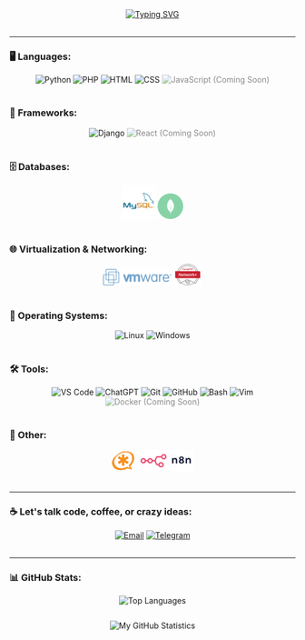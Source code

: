 <!-- Header -->
<div align="center">
  <a href="#"><img src="https://readme-typing-svg.demolab.com?font=Tektur&weight=600&size=30&duration=2000&pause=2000&color=6F6FF7&center=true&vCenter=true&multiline=true&width=500&height=125&lines=Hi+EveryBody+;I'm+Hamid+Reza+Atari;Web+developer+%26+Linux+user" alt="Typing SVG" /></a>
</div>

<br/>

---

<!-- Languages -->
### 🖥️ Languages:
<div align="center">
  <img src="https://cdn.jsdelivr.net/gh/devicons/devicon/icons/python/python-original.svg" width="40" title="Python"/>
  <img src="https://cdn.jsdelivr.net/gh/devicons/devicon/icons/php/php-original.svg" width="40" title="PHP"/>
  <img src="https://cdn.jsdelivr.net/gh/devicons/devicon/icons/html5/html5-original.svg" width="40" title="HTML"/>
  <img src="https://cdn.jsdelivr.net/gh/devicons/devicon/icons/css3/css3-original.svg" width="40" title="CSS"/>
  <img src="https://cdn.jsdelivr.net/gh/devicons/devicon/icons/javascript/javascript-original.svg" width="40" title="JavaScript (Coming Soon)" style="opacity: 0.5"/>
</div>

<br/>

<!-- Frameworks -->
### 🚀 Frameworks:
<div align="center">
  <img src="https://cdn.jsdelivr.net/gh/devicons/devicon/icons/django/django-plain.svg" width="40" title="Django"/>
  <img src="https://cdn.jsdelivr.net/gh/devicons/devicon/icons/react/react-original.svg" width="40" title="React (Coming Soon)" style="opacity: 0.5"/>
</div>

<br/>

<!-- Databases -->
### 🗄️ Databases:
<div align="center">
  <img src="MYSQL.svg" width="60" title="MySQL"/>
  <img src="mongodb.svg" width="45" title="MongoDB (Coming Soon)" style="opacity: 0.5"/>
</div>

<br/>

<!-- Virtualization & Networking -->
### 🌐 Virtualization & Networking:
<div align="center">
  <img src="vmware.png" width="120" title="VMware ESXi"/>
  <img src="NetworkPlus.png" width="50" title="Network+"/>
</div>

<br/>

<!-- Operating Systems -->
### 🧠 Operating Systems:
<div align="center">
  <img src="https://cdn.jsdelivr.net/gh/devicons/devicon/icons/linux/linux-original.svg" width="40" title="Linux"/>
  <img src="https://cdn.jsdelivr.net/gh/devicons/devicon/icons/windows8/windows8-original.svg" width="40" title="Windows"/>
</div>

<br/>

<!-- Tools -->
### 🛠️ Tools:
<div align="center">
  <img src="https://cdn.jsdelivr.net/gh/devicons/devicon/icons/vscode/vscode-original.svg" width="40" title="VS Code"/>
  <img src="https://img.icons8.com/color/48/chatgpt.png" width="40" title="ChatGPT"/>
  <img src="https://cdn.jsdelivr.net/gh/devicons/devicon/icons/git/git-original.svg" width="40" title="Git"/>
  <img src="https://cdn.jsdelivr.net/gh/devicons/devicon/icons/github/github-original.svg" width="40" title="GitHub"/>
  <img src="https://cdn.jsdelivr.net/gh/devicons/devicon/icons/bash/bash-original.svg" width="40" title="Bash"/>
  <img src="https://cdn.jsdelivr.net/gh/devicons/devicon/icons/vim/vim-original.svg" width="40" title="Vim"/>
  <img src="https://cdn.jsdelivr.net/gh/devicons/devicon/icons/docker/docker-original.svg" width="40" title="Docker (Coming Soon)" style="opacity: 0.5"/>
</div>

<br/>

<!-- Other -->
### 🧩 Other:
<div align="center">
  <img src="Asterisk.png" width="40" title="Asterisk"/>
  <img src="N8n.png" width="100" title="n8n"/>
</div>

<br/>

---

### ☕ Let's talk code, coffee, or crazy ideas:
<div align="center">
  <a href="mailto:hamid.hra83@gmail.com"><img src="https://img.shields.io/badge/Email-D14836?style=flat&logo=gmail&logoColor=white" alt="Email"></a>
  <a href="https://t.me/xhamid-hra"><img src="https://img.shields.io/badge/Telegram-2CA5E0?style=flat&logo=telegram&logoColor=white" alt="Telegram"></a>
</div>

<br/>

---

### 📊 GitHub Stats:
<div align="center" style="margin-top: 15px;">
  <img src="https://github-readme-stats.vercel.app/api/top-langs?username=hamid-hra&show_icons=true&locale=en&layout=compact" alt="Top Languages" />
</div>

<br/>

<div align="center" style="margin-top: 10px;">
  <img src="https://github-readme-stats.vercel.app/api?username=hamid-hra&show_icons=true&theme=highcontrast" alt="My GitHub Statistics">
</div>

